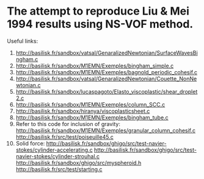 # The attempt to reproduce Liu & Mei 1994 results using NS-VOF method.

Useful links:

1. http://basilisk.fr/sandbox/vatsal/GenaralizedNewtonian/SurfaceWavesBingham.c
2. http://basilisk.fr/sandbox/M1EMN/Exemples/bingham_simple.c
3. http://basilisk.fr/sandbox/M1EMN/Exemples/bagnold_periodic_cohesif.c
4. http://basilisk.fr/sandbox/vatsal/GenaralizedNewtonian/Couette_NonNewtonian.c
5. http://basilisk.fr/sandbox/lucaspagoto/Elasto_viscoplastic/shear_droplet2.c
6. http://basilisk.fr/sandbox/M1EMN/Exemples/column_SCC.c
7. http://basilisk.fr/sandbox/hiranya/viscoplasticsheet.c
8. http://basilisk.fr/sandbox/M1EMN/Exemples/bingham_tube.c
9. Refer to this code for inclusion of gravity: http://basilisk.fr/sandbox/M1EMN/Exemples/granular_column_cohesif.c
                                                http://basilisk.fr/src/test/poiseuille45.c
11. Solid force: http://basilisk.fr/sandbox/ghigo/src/test-navier-stokes/cylinder-accelerating.c
                 http://basilisk.fr/sandbox/ghigo/src/test-navier-stokes/cylinder-strouhal.c
                 http://basilisk.fr/sandbox/ghigo/src/myspheroid.h
                 http://basilisk.fr/src/test/starting.c
                 
